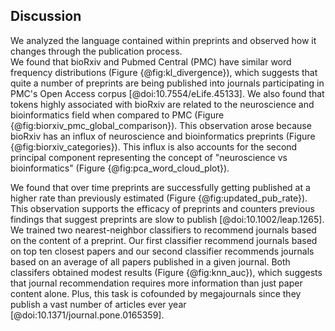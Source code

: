 ## Discussion

We analyzed the language contained within preprints and observed how it changes through the publication process.  
We found that bioRxiv and Pubmed Central (PMC) have similar word frequency distributions (Figure {@fig:kl_divergence}), which suggests that quite a number of preprints are being published into journals participating in PMC's Open Access corpus [@doi:10.7554/eLife.45133]. 
We also found that tokens highly associated with bioRxiv are related to the neuroscience and bioinformatics field when compared to PMC (Figure {@fig:biorxiv_pmc_global_comparison}).
This observation arose because bioRxiv has an influx of neuroscience and bioinformatics preprints (Figure {@fig:biorxiv_categories}).
This influx is also accounts for the second principal component representing the concept of "neuroscience vs bioinformatics" (Figure {@fig:pca_word_cloud_plot}).

We found that over time preprints are successfully getting published at a higher rate than previously estimated (Figure {@fig:updated_pub_rate}).
This observation supports the efficacy of preprints and counters previous findings that suggest preprints are slow to publish [@doi:10.1002/leap.1265].
We trained two nearest-neighbor classifiers to recommend journals based on the content of a preprint.
Our first classifier recommend journals based on top ten closest papers and our second classifier recommends journals based on an average of all papers published in a given journal.
Both classifers obtained modest results (Figure {@fig:knn_auc}), which suggests that journal recommendation requires more information than just paper content alone. 
Plus, this task is cofounded by megajournals since they publish a vast number of articles ever year [@doi:10.1371/journal.pone.0165359].
